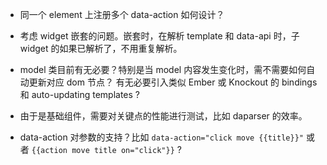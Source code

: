 

 - 同一个 element 上注册多个 data-action 如何设计？

 - 考虑 widget 嵌套的问题。嵌套时，在解析 template 和 data-api 时，子 widget
   的如果已解析了，不用重复解析。

 - model 类目前有无必要？特别是当 model 内容发生变化时，需不需要如何自动更新对应 dom 节点？
   有无必要引入类似 Ember 或 Knockout 的 bindings 和 auto-updating templates ?

 - 由于是基础组件，需要对关键点的性能进行测试，比如 daparser 的效率。

 - data-action 对参数的支持？比如 `data-action="click move {{title}}"`
   或者 `{{action move title on="click"}}` ?

